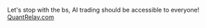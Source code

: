 Let's stop with the bs, AI trading should be accessible to everyone!
[QuantRelay.com
](https://quantrelay.com/)
